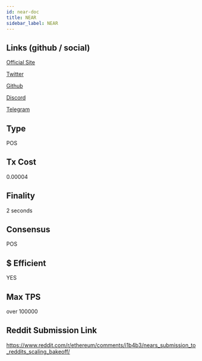 ```yaml
---
id: near-doc
title: NEAR
sidebar_label: NEAR
---
```


## Links (github / social)

[Official Site](https://near.org/)

[Twitter](https://twitter.com/nearprotocol)

[Github](https://github.com/near/docs)

[Discord](https://discord.gg/UY9Xf2k)

[Telegram](https://t.me/cryptonear)

## Type

POS

## Tx Cost

0.00004

## Finality

2 seconds

## Consensus

POS

## $ Efficient

YES

## Max TPS

over 100000

## Reddit Submission Link

https://www.reddit.com/r/ethereum/comments/i1b4b3/nears_submission_to_reddits_scaling_bakeoff/
